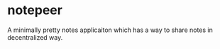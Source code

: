 # notepeer

A minimally pretty notes applicaiton which has a way to share notes in decentralized way.